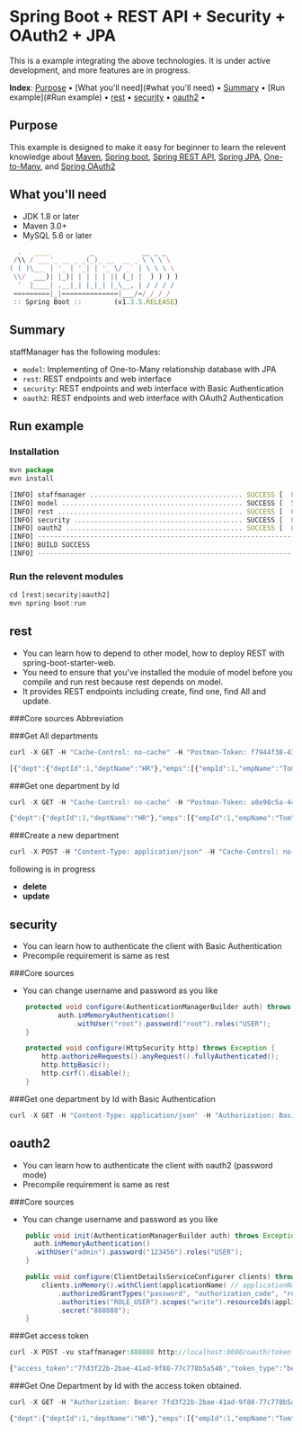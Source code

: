Spring Boot + REST API + Security + OAuth2 + JPA
==========================================
This is a example integrating the above technologies. It is under active development, and more features are in progress.

**Index**:
[Purpose](#purpose) &bull;
[What you'll need](#what you'll need) &bull;
[Summary](#summary) &bull;
[Run example](#Run example) &bull;
[rest](#rest) &bull;
[security](#security) &bull;
[oauth2](#oauth2) &bull;

## Purpose
This example is designed to make it easy for beginner to learn the relevent knowledge about [Maven](http://maven.apache.org/download.cgi), [Spring boot](https://projects.spring.io/spring-boot/), [Spring REST API](https://spring.io/understanding/REST), [Spring JPA](https://projects.spring.io/spring-data-jpa/), [One-to-Many](https://en.wikibooks.org/wiki/Java_Persistence/OneToMany), and [Spring OAuth2](https://spring.io/understanding/oauth)
## What you'll need
* JDK 1.8 or later
* Maven 3.0+
* MySQL 5.6 or later
```javascript
  .   ____          _            __ _ _
 /\\ / ___'_ __ _ _(_)_ __  __ _ \ \ \ \
( ( )\___ | '_ | '_| | '_ \/ _` | \ \ \ \
 \\/  ___)| |_)| | | | | || (_| |  ) ) ) )
  '  |____| .__|_| |_|_| |_\__, | / / / /
 =========|_|==============|___/=/_/_/_/
 :: Spring Boot ::        (v1.3.5.RELEASE)
```

## Summary
staffManager has the following modules:
* `model`: Implementing of One-to-Many relationship database with JPA
* `rest`: REST endpoints and web interface
* `security`: REST endpoints and web interface with Basic Authentication
* `oauth2`: REST endpoints and web interface with OAuth2 Authentication

## Run example

### Installation
```javascript
mvn package
mvn install
```
```javascript
[INFO] staffmanager ...................................... SUCCESS [  0.218 s]
[INFO] model ............................................. SUCCESS [  5.016 s]
[INFO] rest .............................................. SUCCESS [  0.109 s]
[INFO] security .......................................... SUCCESS [  0.078 s]
[INFO] oauth2 ............................................ SUCCESS [  0.766 s]
[INFO] ------------------------------------------------------------------------
[INFO] BUILD SUCCESS
[INFO] ------------------------------------------------------------------------
```

### Run the relevent modules
```javascript
cd [rest|security|oauth2]
mvn spring-boot:run
```

## rest
* You can learn how to depend to other model, how to deploy REST with spring-boot-starter-web.
* You need to ensure that you've installed the module of model before you compile and run rest because rest depends on model.
* It provides REST endpoints including create, find one, find All and update.

###Core sources
Abbreviation

###Get All departments
```javascript
curl -X GET -H "Cache-Control: no-cache" -H "Postman-Token: f7944f38-4358-d880-a22b-e1185f05403e" "http://localhost:8080/dept"
```

```javascript
[{"dept":{"deptId":1,"deptName":"HR"},"emps":[{"empId":1,"empName":"Tom","salary":5000.0}]},{"dept":{"deptId":2,"deptName":"IT"},"emps":[{"empId":2,"empName":"John","salary":6000.0}]},{"dept":{"deptId":3,"deptName":"Marketing"},"emps":[]},{"dept":{"deptId":4,"deptName":"IT"},"emps":[]},{"dept":{"deptId":5,"deptName":"IT"},"emps":[]}]
```
###Get one department by Id
```javascript
curl -X GET -H "Cache-Control: no-cache" -H "Postman-Token: a8e98c5a-4483-45bf-9b0d-604b6dd1bb8b" "http://localhost:8080/dept/1"
```
```javascript
{"dept":{"deptId":1,"deptName":"HR"},"emps":[{"empId":1,"empName":"Tom","salary":5000.0}]}
```
###Create a new department
```javascript
curl -X POST -H "Content-Type: application/json" -H "Cache-Control: no-cache" -H "Postman-Token: ed5b3db5-24aa-30bb-a70a-9512d411c222" -d '{"dept":{"deptName":"IT"},"emps":[{"empId":2,"empName":"John","salary":6000.0}]}' "http://localhost:8080/dept"
```

following is in progress
* **delete**
* **update**

## security
* You can learn how to authenticate the client with Basic Authentication
* Precompile requirement is same as rest

###Core sources
* You can change username and password as you like
```java
    protected void configure(AuthenticationManagerBuilder auth) throws Exception {
			auth.inMemoryAuthentication()
				.withUser("root").password("root").roles("USER");
    }

    protected void configure(HttpSecurity http) throws Exception {
        http.authorizeRequests().anyRequest().fullyAuthenticated();
        http.httpBasic();
        http.csrf().disable();
    }
```

###Get one department by Id with Basic Authentication
```javascript
curl -X GET -H "Content-Type: application/json" -H "Authorization: Basic cm9vdDpyb290" -H "Cache-Control: no-cache" -H "Postman-Token: d6f03df9-2261-7981-d7cd-151b4e908753" "http://localhost:8080/dept"
```

## oauth2
* You can learn how to authenticate the client with oauth2 (password mode)
* Precompile requirement is same as rest

###Core sources
* You can change username and password as you like
```java
	public void init(AuthenticationManagerBuilder auth) throws Exception {
      auth.inMemoryAuthentication()
      .withUser("admin").password("123456").roles("USER");
	}

	public void configure(ClientDetailsServiceConfigurer clients) throws Exception {
		clients.inMemory().withClient(applicationName) // applicationName="staffmanager"
			.authorizedGrantTypes("password", "authorization_code", "refresh_token")
			.authorities("ROLE_USER").scopes("write").resourceIds(applicationName)
			.secret("888888");
	}
```

###Get access token
```javascript
curl -X POST -vu staffmanager:888888 http://localhost:8080/oauth/token -H "Accept: application/json" -d "password=123456&username=admin&grant_type=password&scope=write&client_secret=888888&client_id=staffmanager"
```
```javascript
{"access_token":"7fd3f22b-2bae-41ad-9f88-77c778b5a546","token_type":"bearer","refresh_token":"5c376a65-5bce-48c8-9fe8-95e41401b11e","xpires_in":43199,"scope":"write"}
```
###Get One Department by Id with the access token obtained.
```javascript
curl -X GET -H "Authorization: Bearer 7fd3f22b-2bae-41ad-9f88-77c778b5a546" -H "Cache-Control: no-cache" -H "Postman-Token: cb8ec0b9-ac7d-ddfc-481b-1e1b0664a912" "http://localhost:8080/dept/1"
```
```javascript
{"dept":{"deptId":1,"deptName":"HR"},"emps":[{"empId":1,"empName":"Tom","salary":5000.0}]}
```